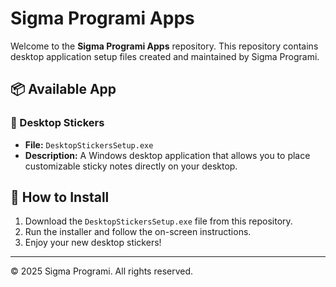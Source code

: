 # Sigma Programi Apps

Welcome to the **Sigma Programi Apps** repository. This repository contains desktop application setup files created and maintained by Sigma Programi.

## 📦 Available App

### 🎯 Desktop Stickers

- **File:** `DesktopStickersSetup.exe`
- **Description:** A Windows desktop application that allows you to place customizable sticky notes directly on your desktop.

## 📁 How to Install

1. Download the `DesktopStickersSetup.exe` file from this repository.
2. Run the installer and follow the on-screen instructions.
3. Enjoy your new desktop stickers!

---

© 2025 Sigma Programi. All rights reserved.
